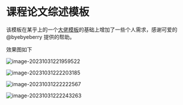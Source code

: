 # 课程论文综述模板

该模板在某乎上的一个[大佬模板](https://zhuanlan.zhihu.com/p/496462136)的基础上增加了一些个人需求，感谢可爱的@byebyeberry 提供的帮助。

效果图如下

![image-20231031221959522](https://github.com/maihm6/Lecture-article-template/blob/main/%E6%95%88%E6%9E%9C%E5%9B%BE/image-20231031221959522.png)

![image-20231031222203185](https://github.com/maihm6/Lecture-article-template/blob/main/%E6%95%88%E6%9E%9C%E5%9B%BE/image-20231031222203185.png)

![image-20231031222222567](https://github.com/maihm6/Lecture-article-template/blob/main/%E6%95%88%E6%9E%9C%E5%9B%BE/image-20231031222222567.png)

![image-20231031222243263](https://github.com/maihm6/Lecture-article-template/blob/main/%E6%95%88%E6%9E%9C%E5%9B%BE/image-20231031222243263.png)
